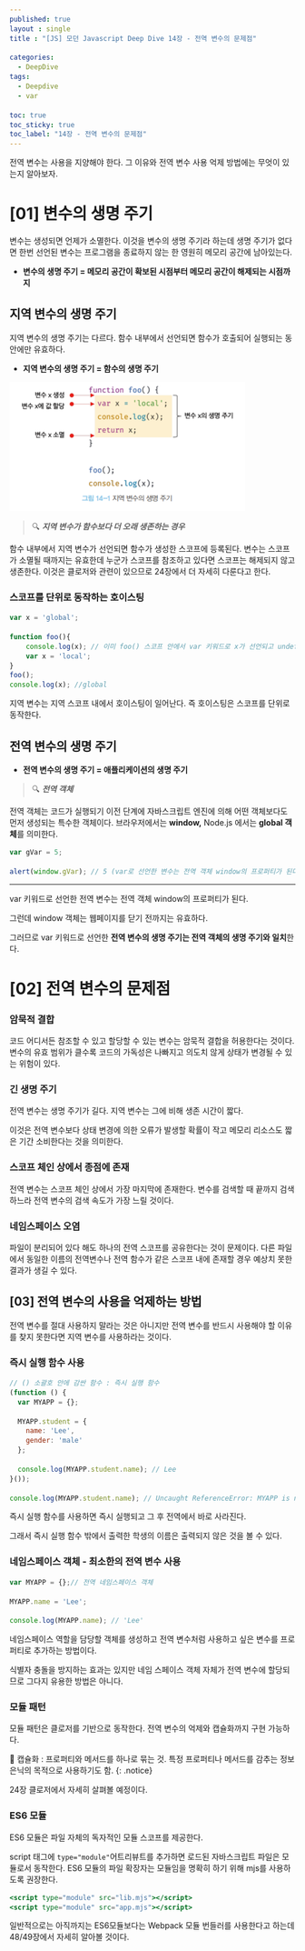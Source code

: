 ```yaml
---
published: true
layout : single
title : "[JS] 모던 Javascript Deep Dive 14장 - 전역 변수의 문제점"

categories:
  - DeepDive
tags:
  - Deepdive
  - var
  
toc: true
toc_sticky: true
toc_label: "14장 - 전역 변수의 문제점"
---
```


전역 변수는 사용을 지양해야 한다. 그 이유와 전역 변수 사용 억제 방법에는 무엇이 있는지 알아보자.

# [01] 변수의 생명 주기

변수는 생성되면 언제가 소멸한다. 이것을 변수의 생명 주기라 하는데 생명 주기가 없다면 한번 선언된 변수는 프로그램을 종료하지 않는 한 영원히 메모리 공간에 남아있는다. 

- **변수의 생명 주기 = 메모리 공간이 확보된 시점부터 메모리 공간이 해제되는 시점까지**

## 지역 변수의 생명 주기

지역 변수의 생명 주기는 다르다. 함수 내부에서 선언되면 함수가 호출되어 실행되는 동안에만 유효하다.

- **지역 변수의 생명 주기  = 함수의 생명 주기**

![Untitled](/assets/images/14-1.png)

> 🔍 ***지역 변수가 함수보다 더 오래 생존하는 경우***
> 

함수 내부에서 지역 변수가 선언되면 함수가 생성한 스코프에 등록된다. 변수는 스코프가 소멸될 때까지는 유효한데 누군가 스코프를 참조하고 있다면 스코프는 해제되지 않고 생존한다. 이것은 클로저와 관련이 있으므로 24장에서 더 자세히 다룬다고 한다.

### 스코프를 단위로 동작하는 호이스팅

```jsx
var x = 'global';

function foo(){
	console.log(x); // 이미 foo() 스코프 안에서 var 키워드로 x가 선언되고 undefined로 할당되어 있으므로 undefined가 출력
	var x = 'local';
}
foo();
console.log(x); //global
```

지역 변수는 지역 스코프 내에서 호이스팅이 일어난다. 즉 호이스팅은 스코프를 단위로 동작한다.

## 전역 변수의 생명 주기

- **전역 변수의 생명 주기  = 애플리케이션의 생명 주기**

> 🔍 ***전역 객체***
> 

전역 객체는 코드가 실행되기 이전 단계에 자바스크립트 엔진에 의해 어떤 객체보다도 먼저 생성되는 특수한 객체이다. 브라우저에서는 **window,** Node.js 에서는 **global 객체**를 의미한다.

```jsx
var gVar = 5;

alert(window.gVar); // 5 (var로 선언한 변수는 전역 객체 window의 프로퍼티가 된다.)
```

---

var 키워드로 선언한 전역 변수는 전역 객체 window의 프로퍼티가 된다.

그런데 window 객체는 웹페이지를 닫기 전까지는 유효하다. 

그러므로 var 키워드로 선언한 **전역 변수의 생명 주기는 전역 객체의 생명 주기와 일치**한다.

# [02] 전역 변수의 문제점

### 암묵적 결합

코드 어디서든 참조할 수 있고 할당할 수 있는 변수는 암묵적 결합을 허용한다는 것이다. 변수의 유효 범위가 클수록 코드의 가독성은 나빠지고 의도치 않게 상태가 변경될 수 있는 위험이 있다.

### 긴 생명 주기

전역 변수는 생명 주기가 길다. 지역 변수는 그에 비해 생존 시간이 짧다. 

이것은 전역 변수보다 상태 변경에 의한 오류가 발생할 확률이 작고 메모리 리소스도 짧은 기간 소비한다는 것을 의미한다.

### 스코프 체인 상에서 종점에 존재

전역 변수는 스코프 체인 상에서 가장 마지막에 존재한다. 변수를 검색할 때 끝까지 검색하느라 전역 변수의 검색 속도가 가장 느릴 것이다.

### 네임스페이스 오염

파일이 분리되어 있다 해도 하나의 전역 스코프를 공유한다는 것이 문제이다. 다른 파일에서 동일한 이름의 전역변수나 전역 함수가 같은 스코프 내에 존재할 경우 예상치 못한 결과가 생길 수 있다.

## [03] 전역 변수의 사용을 억제하는 방법

전역 변수를 절대 사용하지 말라는 것은 아니지만 전역 변수를 반드시 사용해야 할 이유를 찾지 못한다면 지역 변수를 사용하라는 것이다.

### 즉시 실행 함수 사용

```jsx
// () 소괄호 안에 감싼 함수 : 즉시 실행 함수
(function () { 
  var MYAPP = {};

  MYAPP.student = {
    name: 'Lee',
    gender: 'male'
  };

  console.log(MYAPP.student.name); // Lee
}());

console.log(MYAPP.student.name); // Uncaught ReferenceError: MYAPP is not defined
```

즉시 실행 함수를 사용하면 즉시 실행되고 그 후 전역에서 바로 사라진다.

그래서 즉시 실행 함수 밖에서 출력한 학생의 이름은 출력되지 않은 것을 볼 수 있다.

### 네임스페이스 객체 - 최소한의 전역 변수 사용

```jsx
var MYAPP = {};// 전역 네임스페이스 객체

MYAPP.name = 'Lee';

console.log(MYAPP.name); // 'Lee'
```

네임스페이스 역할을 담당할 객체를 생성하고 전역 변수처럼 사용하고 싶은 변수를 프로퍼티로 추가하는 방법이다. 

식별자 충돌을 방지하는 효과는 있지만 네임 스페이스 객체 자체가 전역 변수에 할당되므로 그다지 유용한 방법은 아니다.

### 모듈 패턴

모듈 패턴은 클로저를 기반으로 동작한다. 전역 변수의 억제와 캡슐화까지 구현 가능하다.


📢 캡슐화 : 프로퍼티와 메서드를 하나로 묶는 것. 특정 프로퍼티나 메서드를 감추는 정보 은닉의 목적으로 사용하기도 함.
{: .notice}

24장 클로저에서 자세히 살펴볼 예정이다.

### ES6 모듈

ES6 모듈은 파일 자체의 독자적인 모듈 스코프를 제공한다.

script 태그에 `type="module"`어트리뷰트를 추가하면 로드된 자바스크립트 파일은 모듈로서 동작한다. ES6 모듈의 파일 확장자는 모듈임을 명확히 하기 위해 mjs를 사용하도록 권장한다.

```jsx
<script type="module" src="lib.mjs"></script>
<script type="module" src="app.mjs"></script>
```

일반적으로는 아직까지는 ES6모듈보다는 Webpack 모듈 번들러를 사용한다고 하는데 48/49장에서 자세히 알아볼 것이다.